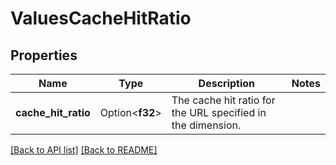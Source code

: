 # ValuesCacheHitRatio

## Properties

Name | Type | Description | Notes
------------ | ------------- | ------------- | -------------
**cache_hit_ratio** | Option<**f32**> | The cache hit ratio for the URL specified in the dimension. | 

[[Back to API list]](../README.md#documentation-for-api-endpoints) [[Back to README]](../README.md)


